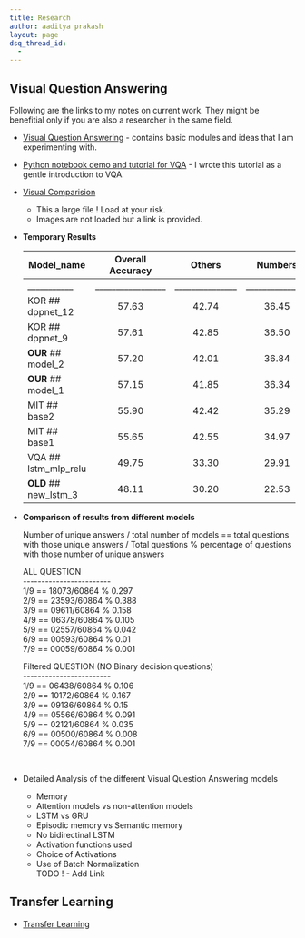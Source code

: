 ```yaml
---
title: Research
author: aaditya prakash
layout: page
dsq_thread_id:
  - 
---
```



## Visual Question Answering

Following are the links to my notes on current work. They might be benefitial only if you are also a researcher in the same field.

 * [Visual Question Answering]( {{site.baseurl}}/notes/research/vqa/ ) - contains basic modules and ideas that I am experimenting with.
 * [Python notebook demo and tutorial for VQA]( https://github.com/iamaaditya/VQA_Demo/blob/master/Visual_Question_Answering_Demo_in_python_notebook.ipynb )  - I wrote this tutorial as a gentle introduction to VQA.
 * [Visual Comparision](http://gpgpu.cs-i.brandeis.edu/shankar/submissions_vqa/project_comparison/comparison_mar31.html)  <br/>
   * This a large file ! Load at your risk.  <br />
   * Images are not loaded but a link is provided. <br />

 * __Temporary Results__

    |Model_name | Overall Accuracy |    Others    |    Numbers    | yes/no      |
    |-----------|:------------------:|:------------:|:--------------:|:--------:|
    |___________|_________________|_______________|_______________|_____________|
    |KOR ## dppnet_12                 |57.63 | 42.74 | 36.45 | 80.69|
    |KOR ## dppnet_9                  |57.61 | 42.85 | 36.50 | 80.48|
    |__OUR__ ## model_2               |57.20 | 42.01 | 36.84 | 80.40|
    |__OUR__ ## model_1               |57.15 | 41.85 | 36.34 | 80.57|
    |MIT ## base2                     |55.90 | 42.42 | 35.29 | 77.15|
    |MIT ## base1                     |55.65 | 42.55 | 34.97 | 76.47|
    |VQA ## lstm_mlp_relu             |49.75 | 33.30 | 29.91 | 74.28|
    |__OLD__ ## new_lstm_3            |48.11 | 30.20 | 22.53 | 75.87|


 * __Comparison of results from different models__
    
    Number of unique answers / total number of models  == total questions with those unique answers / Total questions  % percentage of questions with those number of unique answers

    ALL QUESTION <br />
    ------------------------ <br />
    1/9  ==  18073/60864  %  0.297 <br />
    2/9  ==  23593/60864  %  0.388 <br />
    3/9  ==  09611/60864  %  0.158 <br />
    4/9  ==  06378/60864  %  0.105 <br />
    5/9  ==  02557/60864  %  0.042 <br />
    6/9  ==  00593/60864  %  0.01 <br />
    7/9  ==  00059/60864  %  0.001 <br />



    Filtered QUESTION (NO Binary decision questions) <br />
    ------------------------ <br />
    1/9  ==  06438/60864  %  0.106 <br />
    2/9  ==  10172/60864  %  0.167 <br />
    3/9  ==  09136/60864  %  0.15 <br />
    4/9  ==  05566/60864  %  0.091 <br />
    5/9  ==  02121/60864  %  0.035 <br />
    6/9  ==  00500/60864  %  0.008 <br />
    7/9  ==  00054/60864  %  0.001 <br />



    <br />
  * Detailed Analysis of the different Visual Question Answering models
    * Memory
    * Attention models vs non-attention models
    * LSTM vs GRU
    * Episodic memory vs Semantic memory
    * No bidirectinal LSTM
    * Activation functions used
    * Choice of Activations
    * Use of Batch Normalization
    <br />TODO ! - Add Link


## Transfer Learning 

 * [Transfer Learning]({{site.baseurl}}/notes/research/transfer/ )






